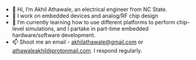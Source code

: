 - 👋 Hi, I’m Akhil Athawale, an electrical engineer from NC State.
- 👀 I work on embedded devices and analog/RF chip design
- 🌱 I’m currently learning how to use different platforms to perform chip-level simulations, and I partake in part-time embedded hardware/software development.
- 📫 Shoot me an email - akhilathawale@gmail.com or athawaleakhil@protonmail.com. I respond regularly.

<!---
Akhil-Athawale-1/Akhil-Athawale-1 is a ✨ special ✨ repository because its `README.md` (this file) appears on your GitHub profile.
You can click the Preview link to take a look at your changes.
--->
